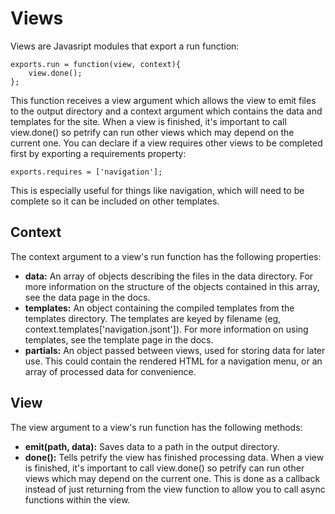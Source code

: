 # Views

Views are Javasript modules that export a run function:

    exports.run = function(view, context){
        view.done();
    };

This function receives a view argument which allows the view to emit files to
the output directory and a context argument which contains the data and
templates for the site. When a view is finished, it's important to call
view.done() so petrify can run other views which may depend on the current one.
You can declare if a view requires other views to be completed first by
exporting a requirements property:

    exports.requires = ['navigation'];

This is especially useful for things like navigation, which will need to be
complete so it can be included on other templates.

## Context

The context argument to a view's run function has the following properties:

* __data:__ An array of objects describing the files in the data directory.
  For more information on the structure of the objects contained in this array,
  see the data page in the docs.
* __templates:__ An object containing the compiled templates from the templates
  directory. The templates are keyed by filename
  (eg, context.templates['navigation.jsont']). For more information on using
  templates, see the template page in the docs.
* __partials:__ An object passed between views, used for storing data for later
  use. This could contain the rendered HTML for a navigation menu, or an array
  of processed data for convenience.

## View

The view argument to a view's run function has the following methods:

* __emit(path, data):__ Saves data to a path in the output directory.
* __done():__ Tells petrify the view has finished processing data. When a view
  is finished, it's important to call view.done() so petrify can run other
  views which may depend on the current one. This is done as a callback instead
  of just returning from the view function to allow you to call async functions
  within the view.
